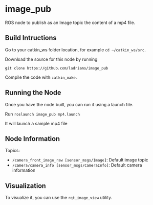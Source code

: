# image_pub

ROS node to publish as an Image topic the content of a mp4 file.

## Build Intructions
Go to your catkin_ws folder location, for example `cd ~/catkin_ws/src`.

Download the source for this node by running

`git clone https://github.com/ladrians/image_pub`

Compile the code with `catkin_make`.

## Running the Node
Once you have the node built, you can run it using a launch file.

Run `roslaunch image_pub mp4.launch`

It will launch a sample mp4 file

## Node Information

Topics:

* `/camera_front_image_raw [sensor_msgs/Image]`:
  Default image topic
* `/camera/camera_info [sensor_msgs/CameraInfo]`:
  Default camera information

## Visualization

To visualize it, you can use the `rqt_image_view` utility.
